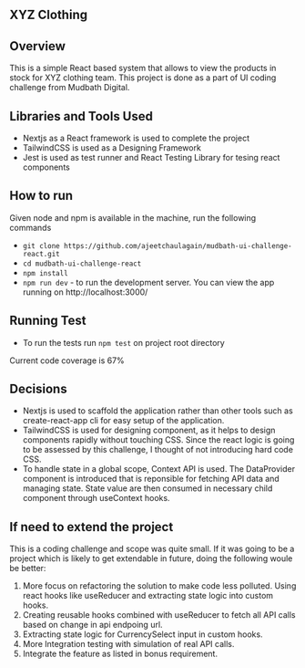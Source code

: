 ## XYZ Clothing

## Overview

This is a simple React based system that allows to view the products in stock for XYZ clothing team. This project is done as a part of UI coding challenge from Mudbath Digital.

## Libraries and Tools Used

- Nextjs as a React framework is used to complete the project
- TailwindCSS is used as a Designing Framework
- Jest is used as test runner and React Testing Library for tesing react components

## How to run

Given node and npm is available in the machine, run the following commands

- `git clone https://github.com/ajeetchaulagain/mudbath-ui-challenge-react.git`
- `cd mudbath-ui-challenge-react`
- `npm install`
- `npm run dev` - to run the development server. You can view the app running on http://localhost:3000/

## Running Test

- To run the tests run `npm test` on project root directory

Current code coverage is 67%

## Decisions

- Nextjs is used to scaffold the application rather than other tools such as create-react-app cli for easy setup of the application.
- TailwindCSS is used for designing component, as it helps to design components rapidly without touching CSS. Since the react logic is going to be assessed by this challenge, I thought of not introducing hard code CSS.
- To handle state in a global scope, Context API is used. The DataProvider component is introduced that is reponsible for fetching API data and managing state. State value are then consumed in necessary child component through useContext hooks.

## If need to extend the project

This is a coding challenge and scope was quite small. If it was going to be a project which is likely to get extendable in future, doing the following woule be better:

1. More focus on refactoring the solution to make code less polluted. Using react hooks like useReducer and extracting state logic into custom hooks.
2. Creating reusable hooks combined with useReducer to fetch all API calls based on change in api endpoing url.
3. Extracting state logic for CurrencySelect input in custom hooks.
4. More Integration testing with simulation of real API calls.
5. Integrate the feature as listed in bonus requirement.
